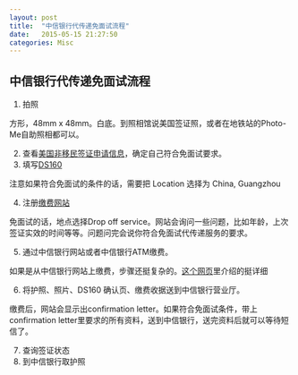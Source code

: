 ```yaml
---
layout: post
title:  "中信银行代传递免面试流程"
date:   2015-05-15 21:27:50
categories: Misc
---
```



## 中信银行代传递免面试流程
1. 拍照
  
  方形，48mm x 48mm。白底。到照相馆说美国签证照，或者在地铁站的Photo-Me自助照相都可以。

2. 查看[美国非移民签证申请信息](http://www.ustraveldocs.com/cn_zh/cn-niv-visaapply.asp)，确定自己符合免面试要求。
3. 填写[DS160](https://ceac.state.gov/genniv)

  注意如果符合免面试的条件的话，需要把 Location 选择为 China, Guangzhou

4. 注册[缴费网站](https://cgifederal.secure.force.com/)

  免面试的话，地点选择Drop off service。网站会询问一些问题，比如年龄，上次签证实效的时间等等。问题问完会说你符合免面试代传递服务的要求。

5. 通过中信银行网站或者中信银行ATM缴费。

  如果是从中信银行网站上缴费，步骤还挺复杂的。[这个网页]里介绍的挺详细

6. 将护照、照片、DS160 确认页、缴费收据送到中信银行营业厅。

  缴费后，网站会显示出confirmation letter。如果符合免面试条件，带上confirmation letter里要求的所有资料，送到中信银行，送完资料后就可以等待短信了。

7. 查询签证状态
8. 到中信银行取护照




[这个网页]:(http://tigtag.com/thread-2489307-1-1.html)